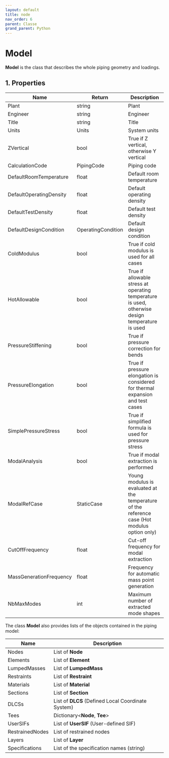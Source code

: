 ```yaml
---
layout: default
title: node
nav_order: 6
parent: Classe
grand_parent: Python
---
```


# Model

**Model** is the class that describes the whole piping geometry and loadings.


## 1. Properties

| Name | Return | Description |
| --- | ----------- | ----------- |
| Plant | string | Plant |
| Engineer | string | Engineer |
| Title | string | Title |
| Units | Units | System units |
| ZVertical | bool | True if Z vertical, otherwise Y vertical |
| CalculationCode | PipingCode | Piping code |
| DefaultRoomTemperature | float | Default room temperature |
| DefaultOperatingDensity | float | Default operating density |
| DefaultTestDensity | float | Default test density |
| DefaultDesignCondition | OperatingCondition | Default design condition |
| ColdModulus | bool | True if cold modulus is used for all cases |
| HotAllowable | bool | True if allowable stress at operating temperature is used, otherwise design temperature is used |
| PressureStiffening | bool | True if pressure correction for bends |
| PressureElongation | bool | True if pressure elongation is considered for thermal expansion and test cases |
| SimplePressureStress | bool | True if simplified formula is used for pressure stress |
| ModalAnalysis | bool | True if modal extraction is performed |
| ModalRefCase | StaticCase | Young modulus is evaluated at the temperature of the reference case (Hot modulus option only)  |
| CutOffFrequency | float | Cut-off frequency for modal extraction |
| MassGenerationFrequency | float | Frequency for automatic mass point generation |
| NbMaxModes | int | Maximum number of extracted mode shapes |

The class **Model** also provides lists of the objects contained in the piping model:


| Name | Description |
| ---- | ----------- |
| Nodes | List of **Node** |
| Elements | List of **Element** |
| LumpedMasses | List of **LumpedMass** |
| Restraints | List of **Restraint** |
| Materials | List of **Material** |
| Sections | List of **Section** |
| DLCSs | List of **DLCS** (Defined Local Coordinate System) |
| Tees | Dictionary<**Node**, **Tee**> |
| UserSIFs | List of **UserSIF** (User-defined SIF) |
| RestrainedNodes | List of restrained nodes|
| Layers | List of **Layer** |
| Specifications | List of the specification names (string) |


